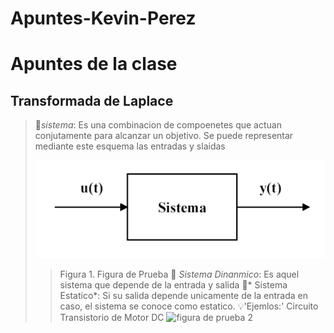 # Apuntes-Kevin-Perez

# Apuntes de la clase
## Transformada de Laplace

>🔑*sistema*: Es una combinacion de compoenetes que actuan conjutamente para alcanzar un objetivo. Se puede representar mediante este esquema las entradas y slaidas
>
> ![Figura de prueba](https://github.com/Djtunder/Apuntes-Kevin-Perez/blob/fd77448d6f3245fa697195d5269b578426b9619d/Grafica1.png)
>>Figura 1. Figura de Prueba
> 🔑 *Sistema Dinanmico*: Es aquel sistema que depende de la entrada y salida 
>> 🔑* Sistema Estatico*: Si su salida depende unicamente de la entrada en caso, el sistema se conoce como estatico.
>> 💡'Ejemlos:'
>>  Circuito Transistorio de Motor DC
>>![figura de prueba 2]()
>>
>>
